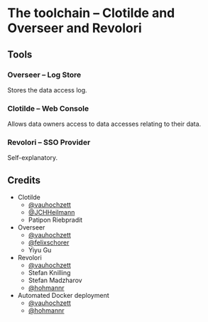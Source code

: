 # The toolchain – Clotilde and Overseer and Revolori

## Tools

### Overseer – Log Store

Stores the data access log.

### Clotilde – Web Console

Allows data owners access to data accesses relating to their data.

### Revolori – SSO Provider

Self-explanatory.

## Credits

- Clotilde
    + [@vauhochzett](https://github.com/vauhochzett/)
    + [@JCHHeilmann](https://github.com/JCHHeilmann)
    + Patipon Riebpradit
- Overseer
    + [@vauhochzett](https://github.com/vauhochzett/)
    + [@felixschorer](https://github.com/felixschorer)
    + Yiyu Gu
- Revolori
    + [@vauhochzett](https://github.com/vauhochzett/)
    + Stefan Knilling
    + Stefan Madzharov
    + [@hohmannr](https://github.com/hohmannr)
- Automated Docker deployment
    + [@vauhochzett](https://github.com/vauhochzett/)
    + [@hohmannr](https://github.com/hohmannr)
